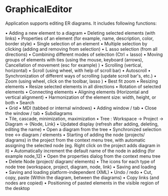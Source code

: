 GraphicalEditor
===============



Application supports editing ER diagrams. It includes following functions:

•	Adding a new element to a diagram 
•	Deleting selected elements (with links) 
•	Properties of an element (for example, name, description, color, border style) 
•	Single selection  of an element
•	Multiple selection by clicking (adding and removing from selection) 
•	L asso  selection (from all directions) 
•	Combining different modes of selection (Ctrl + lasso) 
•	Moving groups of elements with ties (using the mouse, keyboard (arrows), Cancellation of movement (esc for example) )
•	Scrolling (vertical, horizontal)
•	Scroll (using wheel, with help of scroll bar)
•	Autoscroll 
•	Synchronization of different ways of scrolling (update scroll bar's, etc.) 
•	Zoom (using wheel, click on the toolbar, lasso )
•	Best fit zoom 
•	Resizing elements 
•	Resize selected elements in all directions 
•	Rotation of selected elements 
•	Connecting elements 
•	Aligning elements  (Horizontal and vertical alignment) 
•	Harmonization of the element size: width, height, or both 
•	Search  
•	Grid 
•	MDI (tabbed or internal windows) 
•	Adding window / tab 
•	Close the window / tab 
•	Subdiagrams  
•	Tile, cascade, minimization, maximization 
•	Tree : Workspace -> Project -> Diagram -> {Node, Link} 
•	Updated display (refresh after adding, deleting, editing the name) 
•	Open a diagram from the tree 
•	Synchronized selection tree <-> diagram / elements 
•	Starting of adding the node (projects/ diagrams) in the project from the context menu tree, with automatic assigning the selected node (eg. Right click on the project adds diagram in it) 
•	Automatically increment the default name of the node in adding (for example node_12) 
•	Open the properties dialog from the context menu tree 
•	Delete Node (project/ diagram/ elements) 
•	The icons for each type of node tree (workspace, project, diagram, node, link) 
•	Saving and loading  
•	Saving and loading platform-independent (XML) 
•	Undo / redo 
•	Cut, copy, paste (Within the diagram, between the diagrams)
•	Copy links (and nodes are copied) 
•	Positioning of pasted elements in the visible region of the desktop

